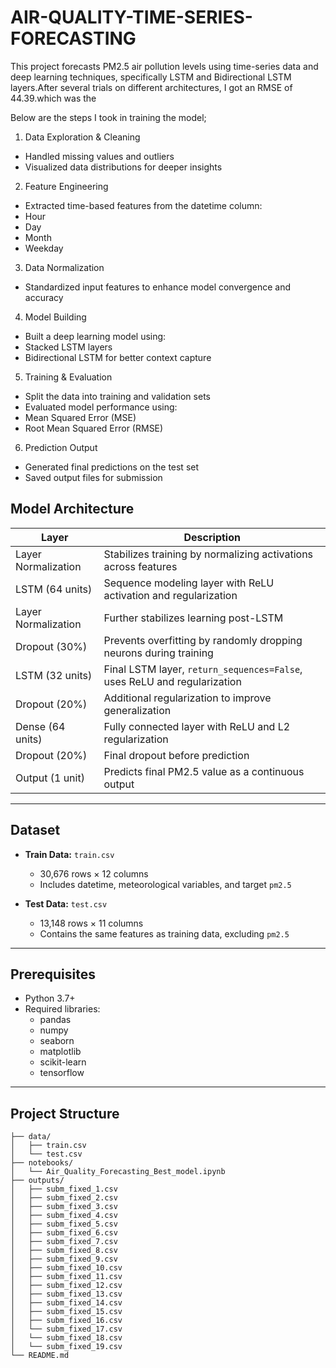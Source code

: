 # AIR-QUALITY-TIME-SERIES-FORECASTING

This project forecasts PM2.5 air pollution levels using time-series data and deep learning techniques, specifically LSTM and Bidirectional LSTM layers.After several trials on different architectures, I got an RMSE of 44.39.which was the 

Below are the steps I took in training the model;
 1. Data Exploration & Cleaning
  - Handled missing values and outliers  
  - Visualized data distributions for deeper insights
 2. Feature Engineering
  - Extracted time-based features from the datetime column:
  - Hour
  - Day
  - Month
  - Weekday  
 3. Data Normalization
  - Standardized input features to enhance model convergence and accuracy  
 4. Model Building
  - Built a deep learning model using:
  - Stacked LSTM layers
  - Bidirectional LSTM for better context capture  
 5. Training & Evaluation
  - Split the data into training and validation sets  
  - Evaluated model performance using:
  - Mean Squared Error (MSE)
  - Root Mean Squared Error (RMSE)  
6. Prediction Output
  - Generated final predictions on the test set  
  - Saved output files for submission  

## Model Architecture

| Layer               | Description                                                                 |
|--------------------|-----------------------------------------------------------------------------|
| Layer Normalization | Stabilizes training by normalizing activations across features             |
| LSTM (64 units)     | Sequence modeling layer with ReLU activation and regularization            |
| Layer Normalization | Further stabilizes learning post-LSTM                                      |
| Dropout (30%)       | Prevents overfitting by randomly dropping neurons during training          |
| LSTM (32 units)     | Final LSTM layer, `return_sequences=False`, uses ReLU and regularization   |
| Dropout (20%)       | Additional regularization to improve generalization                        |
| Dense (64 units)    | Fully connected layer with ReLU and L2 regularization                       |
| Dropout (20%)       | Final dropout before prediction                                             |
| Output (1 unit)     | Predicts final PM2.5 value as a continuous output                           |

---

## Dataset

- **Train Data:** `train.csv`  
  - 30,676 rows × 12 columns  
  - Includes datetime, meteorological variables, and target `pm2.5`

- **Test Data:** `test.csv`  
  - 13,148 rows × 11 columns  
  - Contains the same features as training data, excluding `pm2.5`  

---

## Prerequisites

- Python 3.7+
- Required libraries:
  - pandas  
  - numpy  
  - seaborn  
  - matplotlib  
  - scikit-learn  
  - tensorflow  

---

## Project Structure
```
├── data/
│   ├── train.csv
│   └── test.csv
├── notebooks/
│   └── Air_Quality_Forecasting_Best_model.ipynb
├── outputs/
│   ├── subm_fixed_1.csv
│   ├── subm_fixed_2.csv
│   ├── subm_fixed_3.csv
│   ├── subm_fixed_4.csv
│   ├── subm_fixed_5.csv
│   ├── subm_fixed_6.csv
│   ├── subm_fixed_7.csv
│   ├── subm_fixed_8.csv
│   ├── subm_fixed_9.csv
│   ├── subm_fixed_10.csv
│   ├── subm_fixed_11.csv
│   ├── subm_fixed_12.csv
│   ├── subm_fixed_13.csv
│   ├── subm_fixed_14.csv
│   ├── subm_fixed_15.csv
│   ├── subm_fixed_16.csv
│   └── subm_fixed_17.csv
│   └── subm_fixed_18.csv
│   └── subm_fixed_19.csv
└── README.md
```
